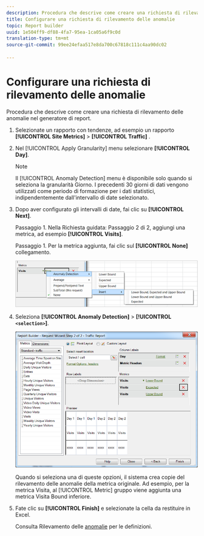 ```yaml
---
description: Procedura che descrive come creare una richiesta di rilevamento delle anomalie nel generatore di report.
title: Configurare una richiesta di rilevamento delle anomalie
topic: Report builder
uuid: 1e504ff9-df88-4fa7-95ea-1ca05a6f9c0d
translation-type: tm+mt
source-git-commit: 99ee24efaa517e8da700c67818c111c4aa90dc02

---
```



# Configurare una richiesta di rilevamento delle anomalie

Procedura che descrive come creare una richiesta di rilevamento delle anomalie nel generatore di report.

1. Selezionate un rapporto con tendenze, ad esempio un rapporto **[!UICONTROL Site Metrics]** &gt; **[!UICONTROL Traffic]** .
1. Nel [!UICONTROL Apply Granularity] menu selezionare **[!UICONTROL Day]**.

   >[!NOTE]
   >
   >Il [!UICONTROL Anomaly Detection] menu è disponibile solo quando si seleziona la granularità Giorno. I precedenti 30 giorni di dati vengono utilizzati come periodo di formazione per i dati statistici, indipendentemente dall'intervallo di date selezionato.

1. Dopo aver configurato gli intervalli di date, fai clic su **[!UICONTROL Next]**.

   Passaggio 1. Nella Richiesta guidata: Passaggio 2 di 2, aggiungi una metrica, ad esempio **[!UICONTROL Visits]**.

   Passaggio 1. Per la metrica aggiunta, fai clic sul **[!UICONTROL None]** collegamento.

   ![Risultato passaggio](assets/anomaly_select.png)

1. Seleziona **[!UICONTROL Anomaly Detection]** &gt; **[!UICONTROL `<selection>`]**.

   ![Informazioni sul passaggio](assets/anomaly_visit.png)

   Quando si seleziona una di queste opzioni, il sistema crea copie del rilevamento delle anomalie della metrica originale. Ad esempio, per la metrica Visita, al [!UICONTROL Metric] gruppo viene aggiunta una metrica Visita Bound inferiore.
1. Fate clic su **[!UICONTROL Finish]** e selezionate la cella da restituire in Excel.

   Consulta Rilevamento delle [anomalie](/help/analyze/analysis-workspace/virtual-analyst/c-anomaly-detection/anomaly-detection.md) per le definizioni.
